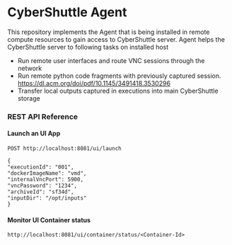 # CyberShuttle Agent 

This repository implements the Agent that is being installed in remote compute resources to gain access to CyberShuttle server. Agent helps the CyberShuttle server to following tasks on installed host

* Run remote user interfaces and route VNC sessions through the network
* Run remote python code fragments with previously captured session. https://dl.acm.org/doi/pdf/10.1145/3491418.3530296
* Transfer local outputs captured in executions into main CyberShuttle storage

### REST API Reference

#### Launch an UI App

```
POST http://localhost:8081/ui/launch
```
```
{
"executionId": "001",
"dockerImageName": "vmd",
"internalVncPort": 5900,
"vncPassword": "1234",
"archiveId": "sf34d",
"inputDir": "/opt/inputs"
}
```
#### Monitor UI Container status

```
http://localhost:8081/ui/container/status/<Container-Id>
```
